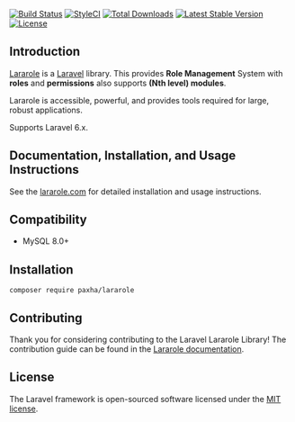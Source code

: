<a href="https://travis-ci.org/paxha/lararole"><img src="https://img.shields.io/travis/paxha/lararole/master.svg?style=flat-square" alt="Build Status"></a>
<a href="https://github.styleci.io/repos/222920059"><img src="https://github.styleci.io/repos/222920059/shield?branch=master" alt="StyleCI"></a>
<a href="https://packagist.org/packages/paxha/lararole"><img src="https://poser.pugx.org/paxha/lararole/d/total.svg?format=flat-square" alt="Total Downloads"></a>
<a href="https://packagist.org/packages/paxha/lararole"><img src="https://poser.pugx.org/paxha/lararole/v/stable.svg?format=flat-square" alt="Latest Stable Version"></a>
<a href="https://packagist.org/packages/paxha/lararole"><img src="https://poser.pugx.org/paxha/lararole/license.svg?format=flat-square" alt="License"></a>

## Introduction
[Lararole](http://lararole.com/) is a [Laravel](https://laravel.com/) library. 
This provides **Role Management** System with **roles** and **permissions** also supports **(Nth level) modules**.

Lararole is accessible, powerful, and provides tools required for large, robust applications.

Supports Laravel 6.x.

## Documentation, Installation, and Usage Instructions

See the [lararole.com](http://lararole.com/) for detailed installation and usage instructions.

## Compatibility

- MySQL 8.0+

## Installation

    composer require paxha/lararole

## Contributing
Thank you for considering contributing to the Laravel Lararole Library! The contribution guide can be found in the [Lararole documentation](http://lararole.com/).

## License
The Laravel framework is open-sourced software licensed under the [MIT license](https://opensource.org/licenses/MIT).
